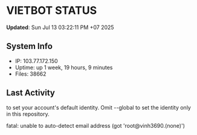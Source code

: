 # VIETBOT STATUS
**Updated**: Sun Jul 13 03:22:11 PM +07 2025

## System Info
- IP: 103.77.172.150
- Uptime: up 1 week, 19 hours, 9 minutes
- Files: 38662

## Last Activity

to set your account's default identity.
Omit --global to set the identity only in this repository.

fatal: unable to auto-detect email address (got 'root@vinh3690.(none)')
